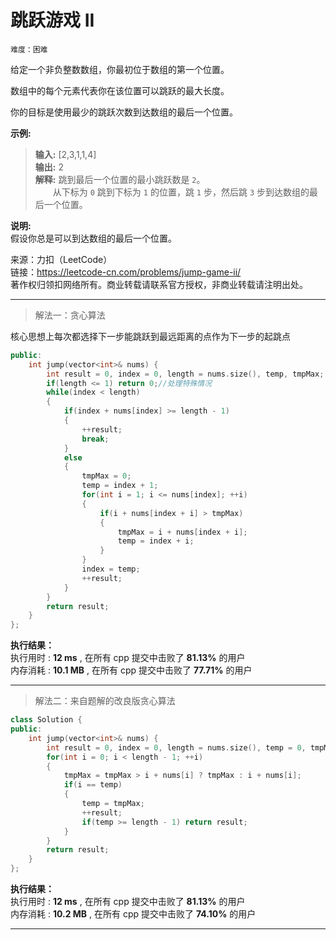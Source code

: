 # 跳跃游戏 II #  
`难度：困难` 
 
给定一个非负整数数组，你最初位于数组的第一个位置。

数组中的每个元素代表你在该位置可以跳跃的最大长度。

你的目标是使用最少的跳跃次数到达数组的最后一个位置。

**示例:**  
>**输入:** [2,3,1,1,4]  
>**输出:** 2  
>**解释:** 跳到最后一个位置的最小跳跃数是 `2`。   
>&emsp;&emsp;从下标为 `0` 跳到下标为 `1` 的位置，跳 `1` 步，然后跳 `3` 步到达数组的最后一个位置。  

**说明:**  
假设你总是可以到达数组的最后一个位置。

来源：力扣（LeetCode）  
链接：https://leetcode-cn.com/problems/jump-game-ii/  
著作权归领扣网络所有。商业转载请联系官方授权，非商业转载请注明出处。    

---  
>解法一：贪心算法  

核心思想上每次都选择下一步能跳跃到最远距离的点作为下一步的起跳点  
```C++
public:
    int jump(vector<int>& nums) {
        int result = 0, index = 0, length = nums.size(), temp, tmpMax;
        if(length <= 1) return 0;//处理特殊情况
        while(index < length)
        {
            if(index + nums[index] >= length - 1)
            {
                ++result;
                break;
            }
            else
            {
                tmpMax = 0;
                temp = index + 1;
                for(int i = 1; i <= nums[index]; ++i)
                {
                    if(i + nums[index + i] > tmpMax)
                    {
                        tmpMax = i + nums[index + i];
                        temp = index + i;
                    }
                }
                index = temp;
                ++result;
            }
        }
        return result;
    }
};
```  

**执行结果：**  
执行用时 : **12 ms** , 在所有 cpp 提交中击败了 **81.13%** 的用户  
内存消耗 : **10.1 MB** , 在所有 cpp 提交中击败了 **77.71%** 的用户  

---  
>解法二：来自题解的改良版贪心算法  

```C++
class Solution {
public:
    int jump(vector<int>& nums) {
        int result = 0, index = 0, length = nums.size(), temp = 0, tmpMax = 0;
        for(int i = 0; i < length - 1; ++i)
        {
            tmpMax = tmpMax > i + nums[i] ? tmpMax : i + nums[i];
            if(i == temp)
            {
                temp = tmpMax;
                ++result;
                if(temp >= length - 1) return result;
            }
        }
        return result;
    }
};
```  

**执行结果：**  
执行用时 : **12 ms** , 在所有 cpp 提交中击败了 **81.13%** 的用户  
内存消耗 : **10.2 MB** , 在所有 cpp 提交中击败了 **74.10%** 的用户  

---  